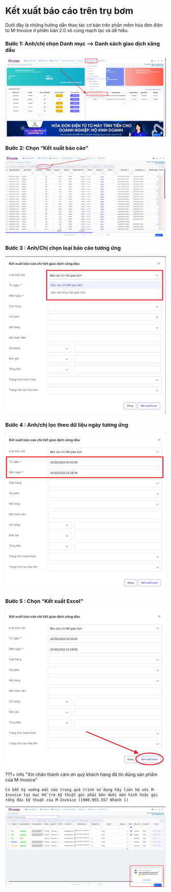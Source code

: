 # **Kết xuất báo cáo trên trụ bơm**

Dưới đây là những hướng dẫn thao tác cơ bản trên phần mềm hóa đơn điện tử M-Invoice ở phiên bản 2.0 vô cùng mạch lạc và dễ hiểu.

### **Bước 1: Anh/chị chọn Danh mục --> Danh sách giao dịch xăng dầu**

![Hình 1](../../assets/images/xangdau/huong-dan-1.png)

### **Bước 2: Chọn “Kết xuất báo cáo”**

![Hình 2](../../assets/images/xangdau/ket-xuat-bao-cao-2.png)

### **Bước 3 : Anh/Chị chọn loại báo cáo tương ứng**

![Hình 3](../../assets/images/xangdau/ket-xuat-bao-cao-3.png)

### **Bước 4 : Anh/chị lọc theo dữ liệu ngày tương ứng**

![Hình 3](../../assets/images/xangdau/ket-xuat-bao-cao-4.png)

### **Bước 5 : Chọn “Kết xuất Excel”**

![Hình 5](../../assets/images/xangdau/ket-xuat-bao-cao-5.png)

???+ info "Xin chân thành cảm ơn quý khách hàng đã tin dùng sản phẩm của M-Invoice"

    Có bất kỳ vướng mắc nào trong quá trình sử dụng hãy liên hệ với M-Invoice tại mục Hỗ trợ kỹ thuật góc phải bên dưới màn hình hoặc gọi tổng đài kỹ thuật của M-Invoice (1900.955.557 Nhánh 1)

![Hình 16](../../assets/images/invoice2/hotro.png)
